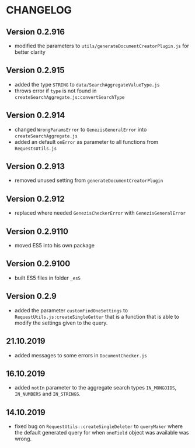 # CHANGELOG

## Version 0.2.916

- modified the parameters to `utils/generateDocumentCreatorPlugin.js` for better clarity

## Version 0.2.915

- added the type `STRING` to `data/SearchAggregateValueType.js`
- throws error if `type` is not found in `createSearchAggregate.js:convertSearchType`

## Version 0.2.914

- changed `WrongParamsError` to `GenezisGeneralError` into `createSearchAggregate.js`
- added an default `onError` as parameter to all functions from `RequestsUtils.js`

## Version 0.2.913

- removed unused setting from `generateDocumentCreatorPlugin`

## Version 0.2.912

- replaced where needed `GenezisCheckerError` with `GenezisGeneralError`

## Version 0.2.9110

- moved ES5 into his own package

## Version 0.2.9100

- built ES5 files in folder `_es5`

## Version 0.2.9

- added the parameter `customFindOneSettings` to `RequestUtils.js:createSingleGetter` that is a function that is able to modify the settings given to the query.

## 21.10.2019

- added messages to some errors in `DocumentChecker.js`

## 16.10.2019

- added `notIn` parameter to the aggregate search types `IN_MONGOIDS`, `IN_NUMBERS` and `IN_STRINGS`.

## 14.10.2019

- fixed bug on `RequestUtils::createSingleDeleter` to `queryMaker` where the default generated query for when `oneField`
object was available was wrong.
